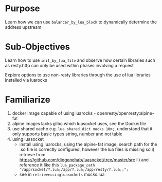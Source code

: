 # Purpose 
Learn how we can use `balancer_by_lua_block` to dynamically determine the address upstream  

# Sub-Objectives
Learn how to use `init_by_lua_file` and observe how certain libraries such as resty.http can only be used within phases involving a request

Explore options to use non-resty libraries through the use of lua libraries installed via luarocks

# Familiarize 

1. docker image capable of using luarocks - openresty/openresty:alpine-fat
2. alpine images lacks glibc which luasocket uses, see the Dockerfile 
3. use shared cache e.g. `lua_shared_dict mocks 10m;`, understand that it only supports basic types string, number and not table
4. using luasocket 
   - install using luarocks, using the alpine-fat image, search path for the .so file is correctly configured, however the lua files is missing so 
     i) retrieve from https://github.com/diegonehab/luasocket/tree/master/src
     ii) and reference it like this `lua_package_path "/app/socket/?.lua;/app/?.lua;/app/resty/?.lua;;";`  
   - see in `retrieveusingluasockets` mocks.lua